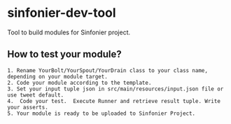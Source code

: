 # sinfonier-dev-tool
Tool to build modules for Sinfonier project.

## How to test your module?

    1. Rename YourBolt/YourSpout/YourDrain class to your class name, depending on your module target.
    2. Code your module according to the template.
    3. Set your input tuple json in src/main/resources/input.json file or use tweet default.
    4.  Code your test.  Execute Runner and retrieve result tuple. Write your asserts.
    5. Your module is ready to be uploaded to Sinfonier Project.
